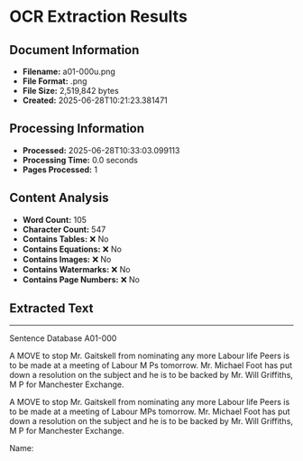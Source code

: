 # OCR Extraction Results

## Document Information

- **Filename:** a01-000u.png
- **File Format:** .png
- **File Size:** 2,519,842 bytes
- **Created:** 2025-06-28T10:21:23.381471

## Processing Information

- **Processed:** 2025-06-28T10:33:03.099113
- **Processing Time:** 0.0 seconds
- **Pages Processed:** 1

## Content Analysis

- **Word Count:** 105
- **Character Count:** 547
- **Contains Tables:** ❌ No
- **Contains Equations:** ❌ No
- **Contains Images:** ❌ No
- **Contains Watermarks:** ❌ No
- **Contains Page Numbers:** ❌ No

## Extracted Text

---

Sentence Database A01-000

A MOVE to stop Mr. Gaitskell from nominating any more Labour life Peers is to be made at a meeting of Labour M Ps tomorrow. Mr. Michael Foot has put down a resolution on the subject and he is to be backed by Mr. Will Griffiths, M P for Manchester Exchange.

A MOVE to stop Mr. Gaitskell from nominating any more Labour life Peers is to be made at a meeting of Labour MPs tomorrow. Mr. Michael Foot has put down a resolution on the subject and he is to be backed by Mr. Will Griffiths, M P for Manchester Exchange.

Name:
